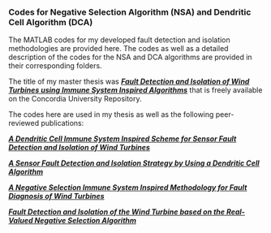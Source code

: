 ### Codes for Negative Selection Algorithm (NSA) and Dendritic Cell Algorithm (DCA)
The MATLAB codes for my developed fault detection and isolation methodologies are provided here. 
The codes as well as a detailed description of the codes for the NSA and DCA algorithms are provided in their corresponding folders.

The title of my master thesis was [___Fault Detection and Isolation of Wind Turbines using Immune System Inspired Algorithms___](https://spectrum.library.concordia.ca/982044/) that is freely available on the Concordia University Repository.

The codes here are used in my thesis as well as the following peer-reviewed publications:

[___A Dendritic Cell Immune System Inspired Scheme for Sensor Fault Detection and Isolation of Wind Turbines___](http://ieeexplore.ieee.org/document/8019842/)

[___A Sensor Fault Detection and Isolation Strategy by Using a Dendritic Cell Algorithm___](http://ieeexplore.ieee.org/abstract/document/7844400/)

[___A Negative Selection Immune System Inspired Methodology for Fault Diagnosis of Wind Turbines___](http://ieeexplore.ieee.org/abstract/document/7502133/)

[___Fault Detection and Isolation of the Wind Turbine based on the Real-Valued Negative Selection Algorithm___](http://ieeexplore.ieee.org/abstract/document/6705740/)

